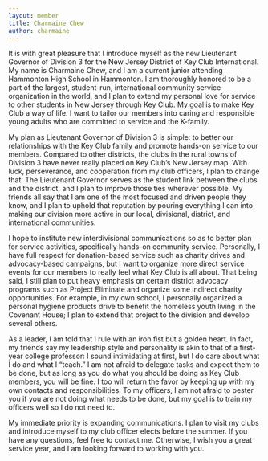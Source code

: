```yaml
---
layout: member
title: Charmaine Chew
author: charmaine
---
```


It is with great pleasure that I introduce myself as the new Lieutenant Governor of Division 3 for the New Jersey District of Key Club International. My name is Charmaine Chew, and I am a current junior attending Hammonton High School in Hammonton. I am thoroughly honored to be a part of the largest, student-run, international community service organization in the world, and I plan to extend my personal love for service to other students in New Jersey through Key Club. My goal is to make Key Club a way of life. I want to tailor our members into caring and responsible young adults who are committed to service and the K-family.

My plan as Lieutenant Governor of Division 3 is simple: to better our relationships with the Key Club family and promote hands-on service to our members. Compared to other districts, the clubs in the rural towns of Division 3 have never really placed on Key Club’s New Jersey map. With luck, perseverance, and cooperation from my club officers, I plan to change that. The Lieutenant Governor serves as the student link between the clubs and the district, and I plan to improve those ties wherever possible. My friends all say that I am one of the most focused and driven people they know, and I plan to uphold that reputation by pouring everything I can into making our division more active in our local, divisional, district, and international communities.

I hope to institute new interdivisional communications so as to better plan for service activities, specifically hands-on community service. Personally, I have full respect for donation-based service such as charity drives and advocacy-based campaigns, but I want to organize more direct service events for our members to really feel what Key Club is all about. That being said, I still plan to put heavy emphasis on certain district advocacy programs such as Project Eliminate and organize some indirect charity opportunities. For example, in my own school, I personally organized a personal hygiene products drive to benefit the homeless youth living in the Covenant House; I plan to extend that project to the division and develop several others.

As a leader, I am told that I rule with an iron fist but a golden heart. In fact, my friends say my leadership style and personality is akin to that of a first-year college professor: I sound intimidating at first, but I do care about what I do and what I “teach.” I am not afraid to delegate tasks and expect them to be done, but as long as you do what you should be doing as Key Club members, you will be fine. I too will return the favor by keeping up with my own contacts and responsibilities. To my officers, I am not afraid to pester you if you are not doing what needs to be done, but my goal is to train my officers well so I do not need to.

My immediate priority is expanding communications. I plan to visit my clubs and introduce myself to my club officer elects before the summer. If you have any questions, feel free to contact me. Otherwise, I wish you a great service year, and I am looking forward to working with you.

